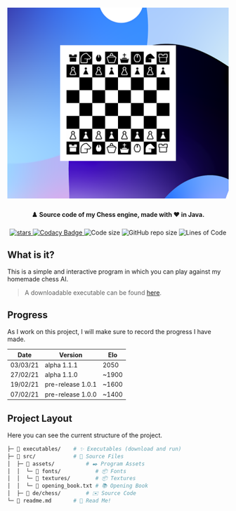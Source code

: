 <h1 align="center">
  <br>
  <img src="https://raw.githubusercontent.com/StylexTV/Schach/main/screenshots/0.png">
  <br>
</h1>

<h4 align="center">♟️ Source code of my Chess engine, made with ❤️ in Java.</h4>

<p align="center">
  <a href="https://GitHub.com/StylexTV/Milotic/stargazers/">
    <img alt="stars" src="https://img.shields.io/github/stars/StylexTV/Milotic.svg?color=ffdd00"/>
  </a>
  <a href="https://www.codacy.com/gh/StylexTV/Schach/dashboard?utm_source=github.com&amp;utm_medium=referral&amp;utm_content=StylexTV/Schach&amp;utm_campaign=Badge_Grade">
    <img alt="Codacy Badge" src="https://app.codacy.com/project/badge/Grade/87d05813cf254b988460cccc67134bec"/>
  </a>
  <a>
    <img alt="Code size" src="https://img.shields.io/github/languages/code-size/StylexTV/Milotic.svg"/>
  </a>
  <a>
    <img alt="GitHub repo size" src="https://img.shields.io/github/repo-size/StylexTV/Milotic.svg"/>
  </a>
  <a>
    <img alt="Lines of Code" src="https://tokei.rs/b1/github/StylexTV/Milotic?category=code"/>
  </a>
</p>

## What is it?
This is a simple and interactive program in which you can play against my homemade chess AI.
> A downloadable executable can be found [here](https://github.com/StylexTV/Milotic/raw/main/executables/Schach.jar).

## Progress
As I work on this project, I will make sure to record the progress I have made.

Date | Version | Elo
--- | --- | ---
03/03/21 | alpha 1.1.1 | 2050
27/02/21 | alpha 1.1.0 | ~1900
19/02/21 | pre-release 1.0.1 | ~1600
07/02/21 | pre-release 1.0.0 | ~1400

## Project Layout
Here you can see the current structure of the project.

```bash
├─ 📂 executables/    # ✨ Executables (download and run)
├─ 📂 src/            # 🌟 Source Files
│  ├─ 📂 assets/          # ✒️ Program Assets
│  │  └─ 📂 fonts/           # 📦 Fonts
│  │  └─ 📂 textures/        # 📦 Textures
│  │  └─ 📃 opening_book.txt # 📚 Opening Book
│  ├─ 📂 de/chess/        # ✉️ Source Code
└─ 📃 readme.md       # 📖 Read Me!
```
